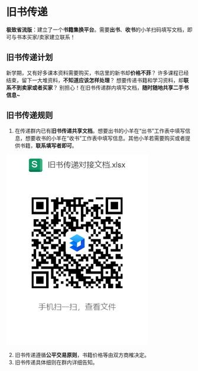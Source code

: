 # 旧书传递

**极致省流版**：建立了一个**书籍集换平台**。需要**出书**、**收书**的小羊扫码填写文档，即可与书本买家/卖家建立联系！
## 旧书传递计划
新学期，又有好多课本资料需要购买，书店里的新书却**价格不菲**？
许多课程已经结束，留下一大堆资料，**不知道应该怎样处理**？
想要传递书籍和学习资料，却**联系不到卖家或者买家**？
别担心！在旧书传递群内填写文档，**随时随地共享二手书信息~**
## 旧书传递规则
1. 在传递群内已有**旧书传递共享文档**。想要出书的小羊在“出书”工作表中填写信息，想要收书的小羊在“收书”工作表中填写信息。其他小羊若需要购买或者提供书籍，**联系填写者即可**。
  

![](../img/QRcodes/books.png)

2. 旧书传递遵循**公平交易原则**，书籍价格等由双方商榷决定。
3. 旧书传递具体细则在群内详细告知。
   